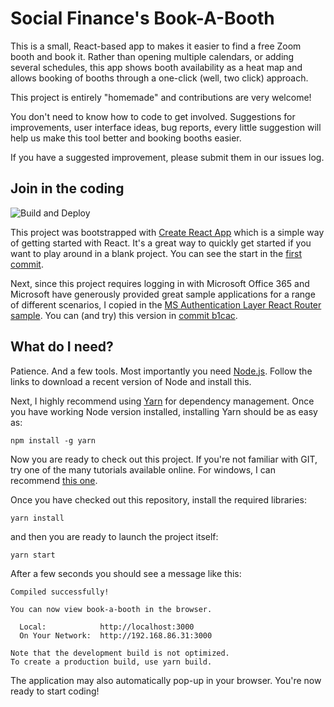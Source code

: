 # Social Finance's Book-A-Booth

This is a small, React-based app to makes it easier to find a 
free Zoom booth and book it. Rather than opening multiple calendars,
or adding several schedules, this app shows booth availability as a heat
map and allows booking of booths through a one-click (well, two click) 
approach. 

This project is entirely "homemade" and contributions are very welcome!

You don't need to know how to code to get involved. Suggestions for improvements,
user interface ideas, bug reports, every little suggestion will help us make
this tool better and booking booths easier. 

If you have a suggested improvement, please submit them in our issues log. 

## Join in the coding

![Build and Deploy](https://github.com/SocialFinanceDigitalLabs/book-a-booth/actions/workflows/deploy.yaml/badge.svg)

This project was bootstrapped with [Create React App][create-react-app] which is 
a simple way of getting started with React. It's a great way to quickly get started
if you want to play around in a blank project. You can see the start in the
[first commit][gh-first-light].

Next, since this project requires logging in with Microsoft Office 365 and Microsoft
have generously provided great sample applications for a range of different
scenarios, I copied in the 
[MS Authentication Layer React Router sample][msal-react-router]. You can (and try)
this version in [commit b1cac][gh-msal].

## What do I need?

Patience. And a few tools. Most importantly you need [Node.js][node]. Follow the links
to download a recent version of Node and install this.

Next, I highly recommend using [Yarn][yarn] for dependency management. Once you have 
working Node version installed, installing Yarn should be as easy as:

```shell
npm install -g yarn
```

Now you are ready to check out this project. If you're not familiar with GIT, try
one of the many tutorials available online. For windows, I can recommend 
[this one][git-tutorial].

Once you have checked out this repository, install the required libraries:

```shell
yarn install
```

and then you are ready to launch the project itself:

```shell
yarn start
```

After a few seconds you should see a message like this:

```
Compiled successfully!

You can now view book-a-booth in the browser.

  Local:            http://localhost:3000
  On Your Network:  http://192.168.86.31:3000

Note that the development build is not optimized.
To create a production build, use yarn build.
```

The application may also automatically pop-up in your browser. You're now ready to start
coding!


[react]: https://reactjs.org/
[create-react-app]: https://github.com/facebook/create-react-app
[msal-react-router]: https://github.com/AzureAD/microsoft-authentication-library-for-js/tree/dev/samples/msal-react-samples/react-router-sample
[node]: https://nodejs.org/
[yarn]: https://yarnpkg.com/
[git-tutorial]: https://www.computerhope.com/issues/ch001927.htm

[gh-first-light]: https://github.com/SocialFinanceDigitalLabs/book-a-booth/tree/cc4e491da1237a12e022090da69485c74daafb4e
[gh-msal]: https://github.com/SocialFinanceDigitalLabs/book-a-booth/tree/b1cac92f519633124b0977972bd7c67b1cae067f